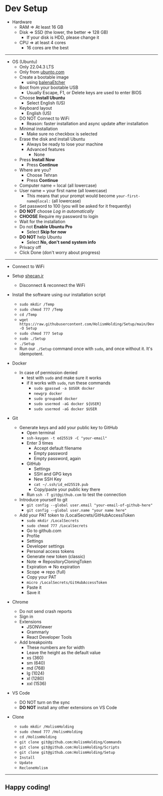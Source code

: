 # Dev Setup

- Hardware
    - RAM => At least 16 GB
    - Disk => SSD (the lower, the better => 128 GB)
        - If your disk is HDD, please change it
    - CPU => at least 4 cores
        - 16 cores are the best

---

- OS (Ubuntu)
    - Only 22.04.3 LTS
    - Only from [ubunto.com](https://ubuntu.com/download/desktop/thank-you?version=22.04.3&architecture=amd64)
    - Create a bootable image
        - using [balenaEtcher](https://ubuntu.com/tutorials/install-ubuntu-desktop#3-create-a-bootable-usb-stick)
    - Boot from your bootable USB
        - Usually Escape, F1, or Delete keys are used to enter BIOS
    - Choose **Install Ubuntu**
        - Select English (US)
    - Keyboard layout
        - English (US)
    - DO NOT Connect to WiFi
        - Reason: faster installation and async update after installation
    - Minimal installation
        - Make sure no checkbox is selected
    - Erase the disk and install Ubuntu
        - Always be ready to lose your machine
        - Advanced features
            - None
    - Press **Install Now**
        - Press **Continue**
    - Where are you?
        - Choose Tehran
        - Press **Continue**
    - Computer name = local (all lowercase)
    - User name = your first name (all lowercase)
        - This means that your prompt would become `your-first-name@local:` (all lowercase)
    - Set password to 100 (you will be asked for it frequently)
    - **DO NOT** choose *Log in automatically*
    - **CHOOSE** Require my password to login
    - Wait for the installation
    - Do not **Enable Ubuntu Pro**
        - Select **Skip for now**
    - **DO NOT** help Ubuntu
        - Select **No, don't send system info**
    - Privacy off
    - Click Done (don't worry about progress)

---

- Connect to WiFi
- Setup [shecan.ir](https://shecan.ir/tutorials/)
    - Disconnect & reconnect the WiFi
- Install the software using our installation script
    - `sudo mkdir /Temp`
    - `sudo chmod 777 /Temp`
    - `cd /Temp`
    - `wget https://raw.githubusercontent.com/HolismHolding/Setup/main/Dev -O Setup`
    - `sudo chmod 777 Setup`
    - `sudo ./Setup`
    - `./Setup`
    - Run our `./Setup` command once with `sudo`, and once without it. It's idempotent.

- Docker
    - In case of permission denied
        - test with `sudo` and make sure it works
        - if it works with `sudo`, run these commands
            - `sudo gpasswd -a $USER docker`
            - `newgrp docker`
            - `sudo groupadd docker`
            - `sudo usermod -aG docker ${USER}`
            - `sudo usermod -aG docker $USER`

- Git
    - Generate keys and add your public key to GitHub
        - Open terminal
        - `ssh-keygen -t ed25519 -C "your-email"`
        - Enter 3 times
            - Accept default filename
            - Empty password
            - Empty password, again
        - GitHub
            - Settings
            - SSH and GPG keys
            - New SSH Key
            - `cat ~/.ssh/id_ed25519.pub`
            - Copy/paste your public key there
        - Run `ssh -T git@github.com` to test the connection
    - Introduce yourself to git
        - `git config --global user.email "your-email-of-github-here"`
        - `git config --global user.name "your name here"`
    - Add your PAT token to /LocalSecrets/GitHubAccessToken
        - `sudo mkdir /LocalSecrets`
        - `sudo chmod 777 /LocalSecrets`
        - Go to github.com
        - Profile
        - Settings
        - Developer settings
        - Personal access tokens
        - Generate new token (classic)
        - Note => RepositoryCloningToken
        - Expiration => No expiration
        - Scope => repo (full)
        - Copy your PAT
        - `micro /LocalSecrets/GitHubAccessToken`
        - Paste it
        - Save it

- Chrome
    - Do not send crash reports
    - Sign in
    - Extensions
        - JSONViewer
        - Grammarly
        - React Developer Tools
    - Add breakpoints
        - These numbers are for width
        - Leave the height as the default value
        - xs (360)
        - sm (640)
        - md (768)
        - lg (1024)
        - xl (1280)
        - xxl (1536)

- VS Code
    - DO NOT turn on the sync
    - **DO NOT** install any other extensions on VS Code

- Clone
    - `sudo mkdir /HolismHolding`
    - `sudo chmod 777 /HolismHolding`
    - `cd /HolismHolding`
    - `git clone git@github.com:HolismHolding/Commands`
    - `git clone git@github.com:HolismHolding/Scripts`
    - `git clone git@github.com:HolismHolding/Setup`
    - `Install`
    - `Update`
    - `RecloneHolism`

---

## Happy coding!
